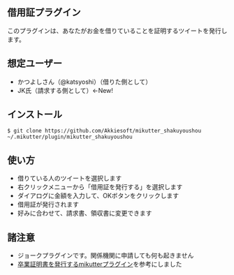 ## 借用証プラグイン

このプラグインは、あなたがお金を借りていることを証明するツイートを発行します。

## 想定ユーザー

+ かつよしさん（@katsyoshi）（借りた側として）
+ JK氏（請求する側として）←New!

## インストール

```
$ git clone https://github.com/Akkiesoft/mikutter_shakuyoushou ~/.mikutter/plugin/mikutter_shakuyoushou
```

## 使い方

+ 借りている人のツイートを選択します
+ 右クリックメニューから「借用証を発行する」を選択します
+ ダイアログに金額を入力して、OKボタンをクリックします
+ 借用証が発行されます
+ 好みに合わせて、請求書、領収書に変更できます

## 諸注意

+ ジョークプラグインです。関係機関に申請しても何も起きません
+ [卒業証明書を発行するmikutterプラグイン](https://gist.github.com/penguin2716/5131574)を参考にしました

